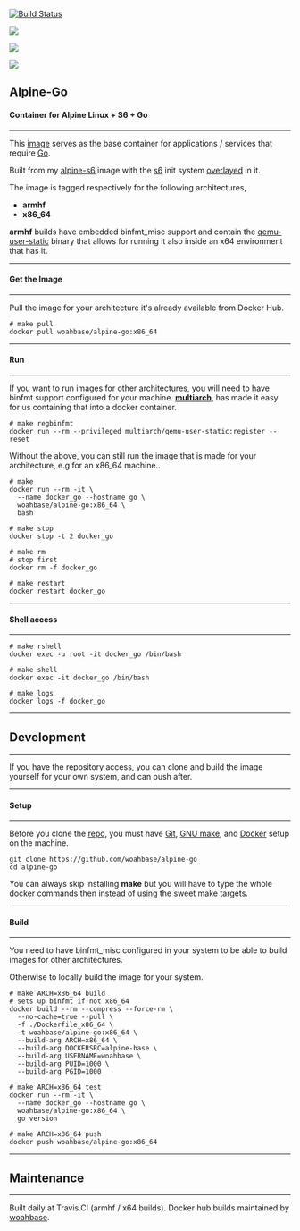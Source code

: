 [![Build Status](https://travis-ci.org/woahbase/alpine-go.svg?branch=master)](https://travis-ci.org/woahbase/alpine-go)

[![](https://images.microbadger.com/badges/image/woahbase/alpine-go.svg)](https://microbadger.com/images/woahbase/alpine-go)

[![](https://images.microbadger.com/badges/commit/woahbase/alpine-go.svg)](https://microbadger.com/images/woahsbase/alpine-go)

[![](https://images.microbadger.com/badges/version/woahbase/alpine-go.svg)](https://microbadger.com/images/woahbase/alpine-go)

## Alpine-Go
#### Container for Alpine Linux + S6 + Go

---

This [image][8] serves as the base container for applications
/ services that require [Go][12].

Built from my [alpine-s6][9] image with the [s6][10] init system
[overlayed][11] in it.

The image is tagged respectively for the following architectures,
* **armhf**
* **x86_64**

**armhf** builds have embedded binfmt_misc support and contain the
[qemu-user-static][5] binary that allows for running it also inside
an x64 environment that has it.

---
#### Get the Image
---

Pull the image for your architecture it's already available from
Docker Hub.

```
# make pull
docker pull woahbase/alpine-go:x86_64

```

---
#### Run
---

If you want to run images for other architectures, you will need
to have binfmt support configured for your machine. [**multiarch**][4],
has made it easy for us containing that into a docker container.

```
# make regbinfmt
docker run --rm --privileged multiarch/qemu-user-static:register --reset

```
Without the above, you can still run the image that is made for your
architecture, e.g for an x86_64 machine..

```
# make
docker run --rm -it \
  --name docker_go --hostname go \
  woahbase/alpine-go:x86_64 \
  bash

# make stop
docker stop -t 2 docker_go

# make rm
# stop first
docker rm -f docker_go

# make restart
docker restart docker_go

```

---
#### Shell access
---

```
# make rshell
docker exec -u root -it docker_go /bin/bash

# make shell
docker exec -it docker_go /bin/bash

# make logs
docker logs -f docker_go

```

---
## Development
---

If you have the repository access, you can clone and
build the image yourself for your own system, and can push after.

---
#### Setup
---

Before you clone the [repo][7], you must have [Git][1], [GNU make][2],
and [Docker][3] setup on the machine.

```
git clone https://github.com/woahbase/alpine-go
cd alpine-go

```
You can always skip installing **make** but you will have to
type the whole docker commands then instead of using the sweet
make targets.

---
#### Build
---

You need to have binfmt_misc configured in your system to be able
to build images for other architectures.

Otherwise to locally build the image for your system.

```
# make ARCH=x86_64 build
# sets up binfmt if not x86_64
docker build --rm --compress --force-rm \
  --no-cache=true --pull \
  -f ./Dockerfile_x86_64 \
  -t woahbase/alpine-go:x86_64 \
  --build-arg ARCH=x86_64 \
  --build-arg DOCKERSRC=alpine-base \
  --build-arg USERNAME=woahbase \
  --build-arg PUID=1000 \
  --build-arg PGID=1000

# make ARCH=x86_64 test
docker run --rm -it \
  --name docker_go --hostname go \
  woahbase/alpine-go:x86_64 \
  go version

# make ARCH=x86_64 push
docker push woahbase/alpine-go:x86_64

```

---
## Maintenance
---

Built daily at Travis.CI (armhf / x64 builds). Docker hub builds maintained by [woahbase][6].

[1]: https://git-scm.com
[2]: https://www.gnu.org/software/make/
[3]: https://www.docker.com
[4]: https://hub.docker.com/r/multiarch/qemu-user-static/
[5]: https://github.com/multiarch/qemu-user-static/releases/
[6]: https://hub.docker.com/u/woahbase

[7]: https://github.com/woahbase/alpine-go
[8]: https://hub.docker.com/r/woahbase/alpine-go
[9]: https://hub.docker.com/r/woahbase/alpine-s6

[10]: https://skarnet.org/software/s6/
[11]: https://github.com/just-containers/s6-overlay
[12]: https://golang.org/
